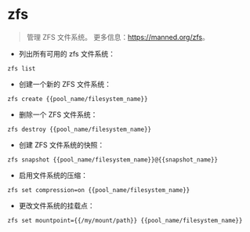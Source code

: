 # zfs

> 管理 ZFS 文件系统。
> 更多信息：<https://manned.org/zfs>。

- 列出所有可用的 zfs 文件系统：

`zfs list`

- 创建一个新的 ZFS 文件系统：

`zfs create {{pool_name/filesystem_name}}`

- 删除一个 ZFS 文件系统：

`zfs destroy {{pool_name/filesystem_name}}`

- 创建 ZFS 文件系统的快照：

`zfs snapshot {{pool_name/filesystem_name}}@{{snapshot_name}}`

- 启用文件系统的压缩：

`zfs set compression=on {{pool_name/filesystem_name}}`

- 更改文件系统的挂载点：

`zfs set mountpoint={{/my/mount/path}} {{pool_name/filesystem_name}}`